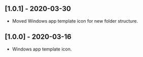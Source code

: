 ## [1.0.1] - 2020-03-30

* Moved Windows app template icon for new folder structure.

## [1.0.0] - 2020-03-16

* Windows app template icon.
